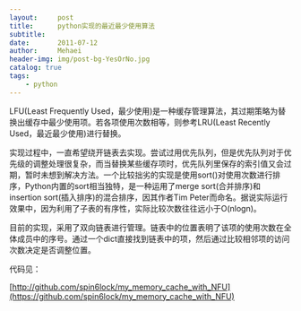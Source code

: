 ```yaml
---
layout:     post
title:      python实现的最近最少使用算法
subtitle:   
date:       2011-07-12
author:     Mehaei
header-img: img/post-bg-YesOrNo.jpg
catalog: true
tags:
    - python
---
```

LFU(Least Frequently Used，最少使用)是一种缓存管理算法，其过期策略为替换出缓存中最少使用项。若各项使用次数相等，则参考LRU(Least Recently Used，最近最少使用)进行替换。



实现过程中，一直希望绕开链表去实现。尝试过用优先队列，但是优先队列对于优先级的调整处理很复杂，而当替换某些缓存项时，优先队列里保存的索引值又会过期，暂时未想到解决方法。一个比较拙劣的实现是使用sort()对使用次数进行排序，Python内置的sort相当独特，是一种运用了merge sort(合并排序)和insertion sort(插入排序)的混合排序，因其作者Tim Peter而命名。据说实际运行效果中，因为利用了子表的有序性，实际比较次数往往远小于O(nlogn)。



目前的实现，采用了双向链表进行管理。链表中的位置表明了该项的使用次数在全体成员中的序号。通过一个dict直接找到链表中的项，然后通过比较相邻项的访问次数决定是否调整位置。

代码见：

[http://github.com/spin6lock/my_memory_cache_with_NFU](https://github.com/spin6lock/my_memory_cache_with_NFU)

